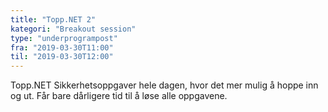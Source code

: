 ```yaml
---
title: "Topp.NET 2"
kategori: "Breakout session"
type: "underprogrampost"
fra: "2019-03-30T11:00"
til: "2019-03-30T12:00"
---
```


Topp.NET Sikkerhetsoppgaver hele dagen, hvor det mer mulig å hoppe inn og ut. Får bare dårligere tid til å løse alle oppgavene.